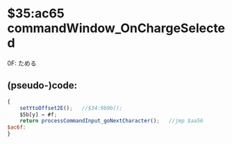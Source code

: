 ﻿
# $35:ac65 commandWindow_OnChargeSelected

<summary>0F: ためる</summary>

## (pseudo-)code:
```js
{
	setYtoOffset2E();	//$34:9b9b();
	$5b[y] = #f;
	return processCommandInput_goNextCharacter();	//jmp $aa56
$ac6f:
}
```



